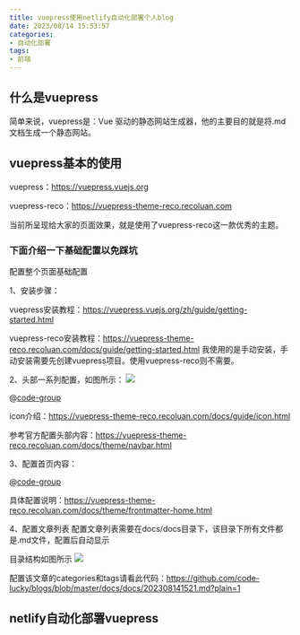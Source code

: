 ```yaml
---
title: vuepress使用netlify自动化部署个人blog
date: 2023/08/14 15:53:57
categories:
- 自动化部署
tags:
- 前端
---
```


## 什么是vuepress

简单来说，vuepress是：Vue 驱动的静态网站生成器，他的主要目的就是将.md文档生成一个静态网站。

## vuepress基本的使用
vuepress：<https://vuepress.vuejs.org>

vuepress-reco：<https://vuepress-theme-reco.recoluan.com>

当前所呈现给大家的页面效果，就是使用了vuepress-reco这一款优秀的主题。

### 下面介绍一下基础配置以免踩坑
配置整个页面基础配置

1、安装步骤：

vuepress安装教程：<https://vuepress.vuejs.org/zh/guide/getting-started.html>

vuepress-reco安装教程：<https://vuepress-theme-reco.recoluan.com/docs/guide/getting-started.html> 我使用的是手动安装，手动安装需要先创建vuepress项目。使用vuepress-reco则不需要。

2、头部一系列配置，如图所示：
![](https://bed.luckycode.cn/3e8bfdc6f98217e59eac2dec27f1d80.png)

@[code-group](@/docs/.vuepress/vue-previews/head.vue)

icon介绍：<https://vuepress-theme-reco.recoluan.com/docs/guide/icon.html>

参考官方配置头部内容：<https://vuepress-theme-reco.recoluan.com/docs/theme/navbar.html>

3、配置首页内容：

@[code-group](@/docs/.vuepress/vue-previews/readme.vue)

具体配置说明：<https://vuepress-theme-reco.recoluan.com/docs/theme/frontmatter-home.html>

4、配置文章列表
配置文章列表需要在docs/docs目录下，该目录下所有文件都是.md文件，配置后自动显示

目录结构如图所示
![](https://bed.luckycode.cn/08201203cf2473ea755c148b2915f84.png)

配置该文章的categories和tags请看此代码：<https://github.com/code-lucky/blogs/blob/master/docs/docs/202308141521.md?plain=1>
## netlify自动化部署vuepress
